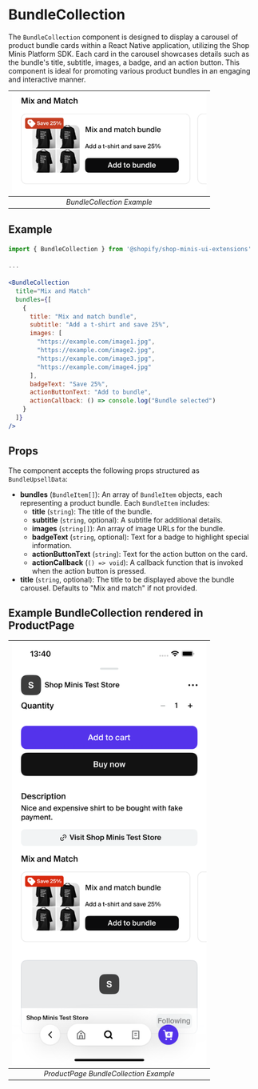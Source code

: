 # BundleCollection

The `BundleCollection` component is designed to display a carousel of product bundle cards within a React Native application, utilizing the Shop Minis Platform SDK. Each card in the carousel showcases details such as the bundle's title, subtitle, images, a badge, and an action button. This component is ideal for promoting various product bundles in an engaging and interactive manner.

| <img src="../../assets/extensions/bundle-collection.png" alt="Example of BundleCollection" width="390" /> |
|:------------------------------------------------------------------------------:|
| *BundleCollection Example*                                                    |

## Example
```jsx
import { BundleCollection } from '@shopify/shop-minis-ui-extensions'

...

<BundleCollection
  title="Mix and Match"
  bundles={[
    {
      title: "Mix and match bundle",
      subtitle: "Add a t-shirt and save 25%",
      images: [
        "https://example.com/image1.jpg",
        "https://example.com/image2.jpg",
        "https://example.com/image3.jpg",
        "https://example.com/image4.jpg"
      ],
      badgeText: "Save 25%",
      actionButtonText: "Add to bundle",
      actionCallback: () => console.log("Bundle selected")
    }
  ]}
/>
```

## Props
The component accepts the following props structured as `BundleUpsellData`:

- **bundles** (`BundleItem[]`): An array of `BundleItem` objects, each representing a product bundle. Each `BundleItem` includes:
  - **title** (`string`): The title of the bundle.
  - **subtitle** (`string`, optional): A subtitle for additional details.
  - **images** (`string[]`): An array of image URLs for the bundle.
  - **badgeText** (`string`, optional): Text for a badge to highlight special information.
  - **actionButtonText** (`string`): Text for the action button on the card.
  - **actionCallback** (`() => void`): A callback function that is invoked when the action button is pressed.
- **title** (`string`, optional): The title to be displayed above the bundle carousel. Defaults to "Mix and match" if not provided.

## Example BundleCollection rendered in ProductPage

| <img src="../../assets/extensions/bundle-collection-full.png" alt="Example of BundleCollection" width="390" /> |
|:----------------------------------------------------------------------------------------:|
| *ProductPage BundleCollection Example*                                                         |
